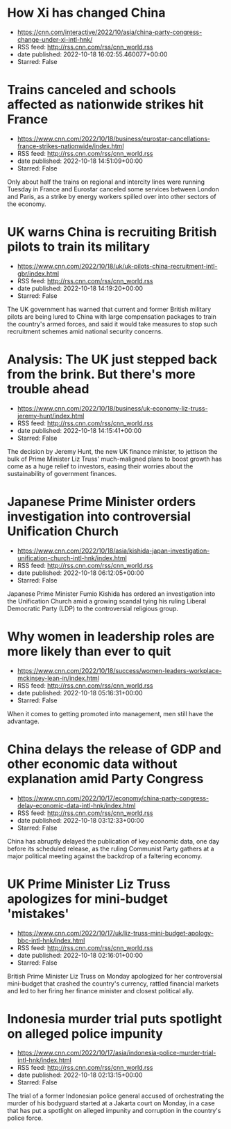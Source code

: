 # How Xi has changed China
 - https://cnn.com/interactive/2022/10/asia/china-party-congress-change-under-xi-intl-hnk/
 - RSS feed: http://rss.cnn.com/rss/cnn_world.rss
 - date published: 2022-10-18 16:02:55.460077+00:00
 - Starred: False



# Trains canceled and schools affected as nationwide strikes hit France
 - https://www.cnn.com/2022/10/18/business/eurostar-cancellations-france-strikes-nationwide/index.html
 - RSS feed: http://rss.cnn.com/rss/cnn_world.rss
 - date published: 2022-10-18 14:51:09+00:00
 - Starred: False

Only about half the trains on regional and intercity lines were running Tuesday in France and Eurostar canceled some services between London and Paris, as a strike by energy workers spilled over into other sectors of the economy.

# UK warns China is recruiting British pilots to train its military
 - https://www.cnn.com/2022/10/18/uk/uk-pilots-china-recruitment-intl-gbr/index.html
 - RSS feed: http://rss.cnn.com/rss/cnn_world.rss
 - date published: 2022-10-18 14:19:20+00:00
 - Starred: False

The UK government has warned that current and former British military pilots are being lured to China with large compensation packages to train the country's armed forces, and said it would take measures to stop such recruitment schemes amid national security concerns.

# Analysis: The UK just stepped back from the brink. But there's more trouble ahead
 - https://www.cnn.com/2022/10/18/business/uk-economy-liz-truss-jeremy-hunt/index.html
 - RSS feed: http://rss.cnn.com/rss/cnn_world.rss
 - date published: 2022-10-18 14:15:41+00:00
 - Starred: False

The decision by Jeremy Hunt, the new UK finance minister, to jettison the bulk of Prime Minister Liz Truss' much-maligned plans to boost growth has come as a huge relief to investors, easing their worries about the sustainability of government finances.

# Japanese Prime Minister orders investigation into controversial Unification Church
 - https://www.cnn.com/2022/10/18/asia/kishida-japan-investigation-unification-church-intl-hnk/index.html
 - RSS feed: http://rss.cnn.com/rss/cnn_world.rss
 - date published: 2022-10-18 06:12:05+00:00
 - Starred: False

Japanese Prime Minister Fumio Kishida has ordered an investigation into the Unification Church amid a growing scandal tying his ruling Liberal Democratic Party (LDP) to the controversial religious group.

# Why women in leadership roles are more likely than ever to quit
 - https://www.cnn.com/2022/10/18/success/women-leaders-workplace-mckinsey-lean-in/index.html
 - RSS feed: http://rss.cnn.com/rss/cnn_world.rss
 - date published: 2022-10-18 05:16:31+00:00
 - Starred: False

When it comes to getting promoted into management, men still have the advantage.

# China delays the release of GDP and other economic data without explanation amid Party Congress
 - https://www.cnn.com/2022/10/17/economy/china-party-congress-delay-economic-data-intl-hnk/index.html
 - RSS feed: http://rss.cnn.com/rss/cnn_world.rss
 - date published: 2022-10-18 03:12:33+00:00
 - Starred: False

China has abruptly delayed the publication of key economic data, one day before its scheduled release, as the ruling Communist Party gathers at a major political meeting against the backdrop of a faltering economy.

# UK Prime Minister Liz Truss apologizes for mini-budget 'mistakes'
 - https://www.cnn.com/2022/10/17/uk/liz-truss-mini-budget-apology-bbc-intl-hnk/index.html
 - RSS feed: http://rss.cnn.com/rss/cnn_world.rss
 - date published: 2022-10-18 02:16:01+00:00
 - Starred: False

British Prime Minister Liz Truss on Monday apologized for her controversial mini-budget that crashed the country's currency, rattled financial markets and led to her firing her finance minister and closest political ally.

# Indonesia murder trial puts spotlight on alleged police impunity
 - https://www.cnn.com/2022/10/17/asia/indonesia-police-murder-trial-intl-hnk/index.html
 - RSS feed: http://rss.cnn.com/rss/cnn_world.rss
 - date published: 2022-10-18 02:13:15+00:00
 - Starred: False

The trial of a former Indonesian police general accused of orchestrating the murder of his bodyguard started at a Jakarta court on Monday, in a case that has put a spotlight on alleged impunity and corruption in the country's police force.
